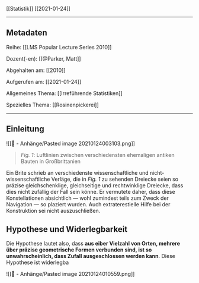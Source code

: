 [[Statistik]] [[2021-01-24]]

---

## Metadaten

Reihe: [[LMS Popular Lecture Series 2010]]

Dozent(-en): [[@Parker, Matt]]

Abgehalten am: [[2010]]

Aufgerufen am: [[2021-01-24]]

Allgemeines Thema: [[Irreführende Statistiken]]

Spezielles Thema: [[Rosinenpickerei]]

---

## Einleitung

![[📎 - Anhänge/Pasted image 20210124003103.png]]
> *Fig. 1*: Luftlinien zwischen verschiedensten ehemaligen antiken Bauten in Großbrittanien

Ein Brite schrieb an verschiedenste wissenschaftliche und nicht-wissenschaftliche Verläge, die in *Fig. 1* zu sehenden Dreiecke seien so präzise gleichschenklige, gleichseitige und rechtwinklige Dreiecke, dass dies nicht zufällig der Fall sein könne. Er vermutete daher, dass diese Konstellationen absichtlich &mdash; wohl zumindest teils zum Zweck der Navigation &mdash; so plaziert wurden. Auch extraterestielle Hilfe bei der Konstruktion sei nicht auszuschließen.

## Hypothese und Widerlegbarkeit

Die Hypothese lautet also, dass **aus eiber Vielzahl von Orten, mehrere über präzise geometrische Formen verbunden sind, ist so unwahrscheinlich, dass Zufall ausgeschlossen werden kann**. Diese Hypothese ist widerlegba

![[📎 - Anhänge/Pasted image 20210124010559.png]]
